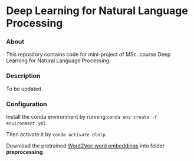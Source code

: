# Deep Learning for Natural Language Processing

### About
This repository contains code for mini-project of MSc. course Deep Learning for Natural Language Processing.

### Description
To be updated.

### Configuration
Install the conda environment by running `conda env create -f environment.yml`. 

Then activate it by `conda activate dlnlp`.

Download the pretrained [Word2Vec word embeddings](https://drive.google.com/file/d/0B7XkCwpI5KDYNlNUTTlSS21pQmM/edit) into folder **preprocessing**.